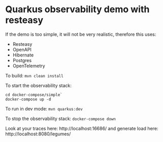 # Quarkus observability demo with resteasy

If the demo is too simple, it will not be very realistic, therefore this uses:
* Resteasy
* OpenAPI 
* Hibernate
* Postgres
* OpenTelemetry


To build: `mvn clean install`

To start the observability stack: 

```
cd docker-compose/simple`
docker-compose up -d
```

To run in dev mode: `mvn quarkus:dev`

To stop the observability stack: `docker-compose down`

Look at your traces here: http://localhost:16686/ and generate load here: http://localhost:8080/legumes/

